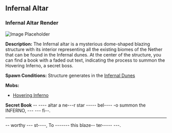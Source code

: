 ﻿## Infernal Altar

### Infernal Altar Render
![Image Placeholder](https://static.miraheze.org/stardustlabswiki/e/e4/Infernal_altar.png)

**Description:**
The Infernal altar is a mysterious dome-shaped blazing structure with its interior representing all the existing biomes of the Nether that can be found in the Infernal dunes. At the center of the structure, you can find a book with a faded out text, indicating the process to summon the Hovering Inferno, a secret boss. 

**Spawn Conditions:**
Structure generates in the [Infernal Dunes](infernaldunes)

**Mobs:**
- [Hovering Inferno](hoveringinferno)

**Secret Book**
-- ---- altar a ne---r star ----- bel---- 
-o summon the INFERNO, --- --- fi--. 
- -------- ---- 
-- worthy --- st----, 
To ------- this blaze-- ter----- ---.